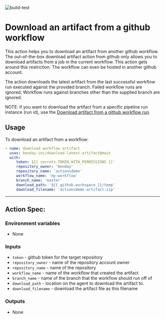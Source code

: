 ![build-test](https://github.com/benday-inc/download-latest-artifact/workflows/build-test/badge.svg)

# Download an artifact from a github workflow

This action helps you to download an artifact from another github workflow.  The out-of-the-box download artifact action from github only allows you to download artifacts from a job in the current workflow.  This action gets around this restriction.  The workflow can even be hosted in another github account.  

The action downloads the latest artifact from the last successful workflow run executed against the provided branch.  Failed workflow runs are ignored.  Workflow runs against branches other than the supplied branch are ignored.  

NOTE: if you want to download the artifact from a specific pipeline run instance (run id), use the [Download artifact from a github workflow run](https://github.com/marketplace/actions/download-artifact-from-a-github-workflow-run).

## Usage

To download an artifact from a workflow:  
```yaml
- name: download workflow artifact
  uses: benday-inc/download-latest-artifact@main
  with:
     token: ${{ secrets.TOKEN_WITH_PERMISSIONS }}'
     repository_owner: 'benday'
     repository_name: 'actionsdemo'
     workflow_name: 'my-workflow'
     branch_name: 'master'
     download_path: '${{ github.workspace }}/temp'
     download_filename: 'actionsdemo-artifact.zip'
```

----
## Action Spec:

### Environment variables
- None

### Inputs
- `token` - github token for the target repository
- `repository_owner` - name of the repository account owner
- `repository_name` - name of the repository
- `workflow_name` - name of the workflow that created the artifact
- `branch_name` - name of the branch that the workflow should run off of
- `download_path` - location on the agent to download the artifact to.
- `download_filename` - download the artifact file as this filename

### Outputs
- None
